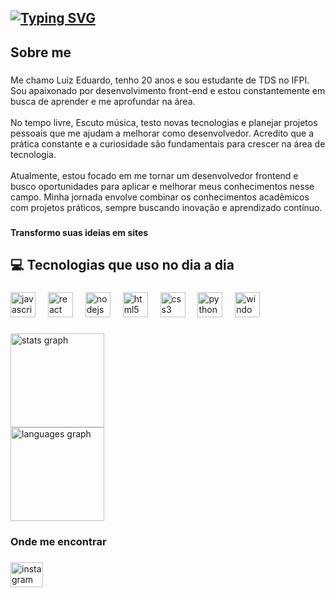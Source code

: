 ## [![Typing SVG](https://readme-typing-svg.demolab.com?font=Fira+Code&pause=1000&color=2811f2&random=false&width=435&lines=Ol%C3%A1!+Eu+sou+Luiz+Eduardo+%F0%9F%91%8B)](https://git.io/typing-svg)

###

<h2 align="left">Sobre me</h2>

###

<p align="left">Me chamo Luiz Eduardo, tenho 20 anos e sou estudante de TDS no IFPI. Sou apaixonado por desenvolvimento front-end e estou constantemente em busca de aprender e me aprofundar na área.<br><br>No tempo livre, Escuto música, testo novas tecnologias e planejar projetos pessoais que me ajudam a melhorar como desenvolvedor. Acredito que a prática constante e a curiosidade são fundamentais para crescer na área de tecnologia.<br><br>Atualmente, estou focado em me tornar um desenvolvedor frontend e busco oportunidades para aplicar e melhorar meus conhecimentos nesse campo. Minha jornada envolve combinar os conhecimentos acadêmicos com projetos práticos, sempre buscando inovação e aprendizado contínuo.</p>

###

<h4 align="left">Transformo suas ideias em sites</h4>

###

<h2 align="left">💻 Tecnologias que uso no dia a dia</h2>

###

<div align="left">
  <img src="https://cdn.simpleicons.org/javascript/F7DF1E" height="40" alt="javascript logo"  />
  <img width="12" />
  <img src="https://cdn.simpleicons.org/react/61DAFB" height="40" alt="react logo"  />
  <img width="12" />
  <img src="https://cdn.jsdelivr.net/gh/devicons/devicon/icons/nodejs/nodejs-original.svg" height="40" alt="nodejs logo"  />
  <img width="12" />
  <img src="https://cdn.jsdelivr.net/gh/devicons/devicon/icons/html5/html5-original.svg" height="40" alt="html5 logo"  />
  <img width="12" />
  <img src="https://cdn.simpleicons.org/css3/1572B6" height="40" alt="css3 logo"  />
  <img width="12" />
  <img src="https://cdn.jsdelivr.net/gh/devicons/devicon/icons/python/python-original.svg" height="40" alt="python logo"  />
  <img width="12" />
  <img src="https://cdn.jsdelivr.net/gh/devicons/devicon/icons/windows8/windows8-original.svg" height="40" alt="windows8 logo"  />
</div>

###

<div align="left">
  <img src="https://github-readme-stats.vercel.app/api?username=LuizEduardo20&hide_title=false&hide_rank=false&show_icons=true&include_all_commits=true&count_private=true&disable_animations=false&theme=algolia&locale=en&hide_border=true&order=1" height="150" alt="stats graph"  /></br>
  <img src="https://github-readme-stats.vercel.app/api/top-langs?username=LuizEduardo20&locale=en&hide_title=false&layout=compact&card_width=320&langs_count=10&theme=algolia&hide_border=true&order=2" height="150" alt="languages graph"  />
</div>

###

<h3 align="left">Onde me encontrar</h3>

###

<div align="left">
  <a href="https://www.instagram.com/luiz_eduardo19_/" target="_blank">
    <img src="https://raw.githubusercontent.com/maurodesouza/profile-readme-generator/master/src/assets/icons/social/instagram/default.svg" width="52" height="40" alt="instagram logo"  />
  </a>
</div>

###
